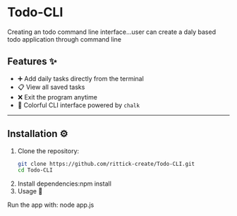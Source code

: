# Todo-CLI
Creating an todo command line interface...user can create a daly based todo application through command line


## Features ✨
- ➕ Add daily tasks directly from the terminal  
- 📋 View all saved tasks  
- ❌ Exit the program anytime  
- 🎨 Colorful CLI interface powered by `chalk`

---

## Installation ⚙️

1. Clone the repository:
   ```bash
   git clone https://github.com/rittick-create/Todo-CLI.git
   cd Todo-CLI
2.	Install dependencies:npm install
3.	Usage 🚀

Run the app with:  node app.js  


   
